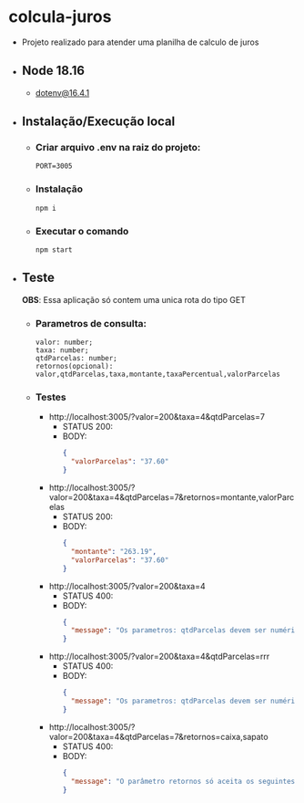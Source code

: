 # colcula-juros

- Projeto realizado para atender uma planilha de calculo de juros

- ## Node 18.16

  - dotenv@16.4.1

- ## Instalação/Execução local

  - ### Criar arquivo .env na raiz do projeto:
    ```
    PORT=3005
    ```
  - ### Instalação
    ```
    npm i
    ```
  - ### Executar o comando
    ```
    npm start
    ```

- ## Teste

  **OBS**: Essa aplicação só contem uma unica rota do tipo GET

  - ### Parametros de consulta:
    ```
    valor: number;
    taxa: number;
    qtdParcelas: number;
    retornos(opcional): valor,qtdParcelas,taxa,montante,taxaPercentual,valorParcelas
    ```
  - ### Testes
    - http://localhost:3005/?valor=200&taxa=4&qtdParcelas=7
      - STATUS 200:
      - BODY:
        ```JSON
        {
          "valorParcelas": "37.60"
        }
        ```
    - http://localhost:3005/?valor=200&taxa=4&qtdParcelas=7&retornos=montante,valorParcelas
      - STATUS 200:
      - BODY:
        ```JSON
        {
          "montante": "263.19",
          "valorParcelas": "37.60"
        }
        ```
    - http://localhost:3005/?valor=200&taxa=4
      - STATUS 400:
      - BODY:
        ```JSON
        {
          "message": "Os parametros: qtdParcelas devem ser numéricos!"
        }
        ```
    - http://localhost:3005/?valor=200&taxa=4&qtdParcelas=rrr
      - STATUS 400:
      - BODY:
        ```JSON
        {
          "message": "Os parametros: qtdParcelas devem ser numéricos!"
        }
        ```
    - http://localhost:3005/?valor=200&taxa=4&qtdParcelas=7&retornos=caixa,sapato
      - STATUS 400:
      - BODY:
        ```JSON
        {
          "message": "O parâmetro retornos só aceita os seguintes valores: valor, qtdParcelas, taxa, montante, taxaPercentual e valorParcelas."
        }
        ```
